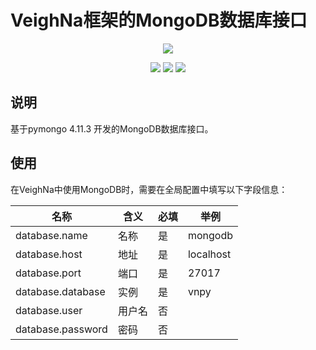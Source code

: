 # VeighNa框架的MongoDB数据库接口

<p align="center">
  <img src ="https://vnpy.oss-cn-shanghai.aliyuncs.com/vnpy-logo.png"/>
</p>

<p align="center">
    <img src ="https://img.shields.io/badge/version-1.1.0-blueviolet.svg"/>
    <img src ="https://img.shields.io/badge/platform-windows|linux|macos-yellow.svg"/>
    <img src ="https://img.shields.io/badge/python-3.10|3.11|3.12|3.13-blue.svg" />
</p>

## 说明

基于pymongo 4.11.3 开发的MongoDB数据库接口。

## 使用

在VeighNa中使用MongoDB时，需要在全局配置中填写以下字段信息：

|名称|含义|必填|举例|
|---------|----|---|---|
|database.name|名称|是|mongodb|
|database.host|地址|是|localhost|
|database.port|端口|是|27017|
|database.database|实例|是|vnpy|
|database.user|用户名|否||
|database.password|密码|否||
